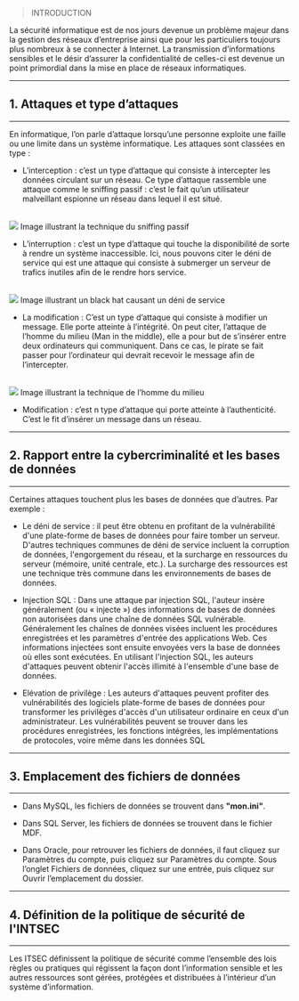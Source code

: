 > INTRODUCTION
<p>La sécurité informatique est de nos jours devenue un problème majeur dans la gestion des réseaux d’entreprise ainsi que pour les particuliers toujours plus nombreux à se connecter à Internet. La transmission d’informations sensibles et le désir d’assurer la confidentialité de celles-ci est devenue un point primordial dans la mise en place de réseaux informatiques.
</p>

___
## **1.	Attaques et type d’attaques**
___
En informatique, l’on parle d’attaque lorsqu’une personne exploite une faille ou une limite dans un système informatique. Les attaques sont classées en type :   
*	L’interception : c’est un type d’attaque qui consiste à intercepter les données circulant sur un réseau. Ce type d’attaque rassemble une attaque comme le sniffing passif : c’est le fait qu’un utilisateur malveillant espionne un réseau dans lequel il est situé.

 <br>
 <img src="man in the middle.png">
Image illustrant la technique du sniffing passif  
<br>

*	L’interruption : c’est un type d’attaque qui touche la disponibilité de sorte à rendre un système inaccessible. Ici, nous pouvons citer le déni de service qui est une attaque qui consiste à submerger un serveur de trafics inutiles afin de le rendre hors service.
 <br>
<img src="DDoS-attaque.png">
Image illustrant un black hat causant un déni de service  
  
<br>

*   La modification : C’est un type d’attaque qui consiste à modifier un message. Elle porte atteinte à l’intégrité. On peut citer, l’attaque de l’homme du milieu (Man in the middle), elle a pour but de s’insérer entre deux ordinateurs qui communiquent. Dans ce cas, le pirate se fait passer pour l’ordinateur qui devrait recevoir le message afin de l’intercepter. 

<br>  
<img src="Man-in-the-middle-attack.png">
Image illustrant la technique de l’homme du milieu  
<br>

*	Modification : c’est n type d’attaque qui porte atteinte à l’authenticité. C’est le fit d’insérer un message dans un réseau.

___
## **2. Rapport entre la cybercriminalité et les bases de données**
___

Certaines attaques touchent plus les bases de données que d’autres. Par exemple :
*	Le déni de service : il peut être obtenu en profitant de la vulnérabilité d'une plate-forme de bases de données pour faire tomber un serveur. D'autres techniques communes de déni de service incluent la corruption de données, l'engorgement du réseau, et la surcharge en ressources du serveur (mémoire, unité centrale, etc.). La surcharge des ressources est une technique très commune dans les environnements de bases de données.

*	Injection SQL : Dans une attaque par injection SQL, l'auteur insère généralement (ou « injecte ») des informations de bases de données non autorisées dans une chaîne de données SQL vulnérable. Généralement les chaînes de données visées incluent les procédures enregistrées et les paramètres d'entrée des applications Web. Ces informations injectées sont ensuite envoyées vers la base de données où elles sont exécutées. En utilisant l'injection SQL, les auteurs d'attaques peuvent obtenir l'accès illimité à l'ensemble d'une base de données.

*	Elévation de privilège : Les auteurs d'attaques peuvent profiter des vulnérabilités des logiciels plate-forme de bases de données pour transformer les privilèges d'accès d'un utilisateur ordinaire en ceux d'un administrateur. Les vulnérabilités peuvent se trouver dans les procédures enregistrées, les fonctions intégrées, les implémentations de protocoles, voire même dans les données SQL

___
## **3. Emplacement des fichiers de données**
___

* Dans MySQL, les fichiers de données se trouvent dans **"mon.ini"**.

* Dans SQL Server, les fichiers de données se trouvent dans le fichier MDF.

* Dans Oracle, pour retrouver les fichiers de données, il faut cliquez sur Paramètres du compte, puis cliquez sur Paramètres du compte. Sous l’onglet Fichiers de données, cliquez sur une entrée, puis cliquez sur Ouvrir l’emplacement du dossier.

___
## **4. Définition de la politique de sécurité de l'INTSEC**
___

Les ITSEC définissent la politique de sécurité comme l’ensemble des lois règles ou pratiques qui régissent la façon dont l’information sensible et les autres ressources sont gérées, protégées et distribuées à l’intérieur d’un système d’information.